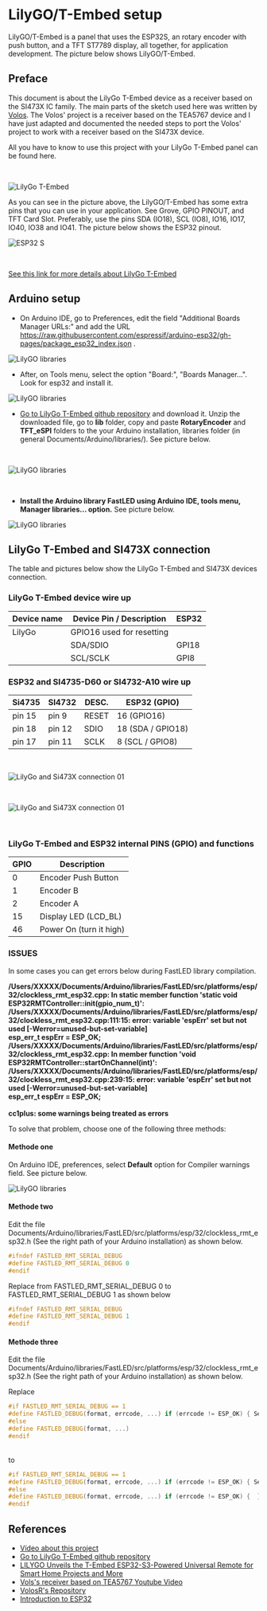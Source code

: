 # LilyGO/T-Embed setup

LilyGO/T-Embed  is a panel that uses the ESP32S, an rotary encoder with push button, and a TFT ST7789 display, all together,  for application development. The picture below shows LilyGO/T-Embed.


## Preface

This document is about the LilyGo T-Embed device as a receiver based on the SI473X IC family. The main parts of the sketch used here was written by [Volos](https://github.com/VolosR/TEmbedFMRadio). The Volos' project is a receiver based on the TEA5767 device and I have just adapted and documented the needed steps to port the Volos' project to work with a receiver based on the SI473X device. 

All you have to know to use this project with your LilyGo T-Embed panel can be found here. 


<BR> 

![LilyGo T-Embed](./images/t_embed.png)


As you can see in the picture above, the LilyGO/T-Embed has some extra pins that you can use in your application. See Grove, GPIO PINOUT, and TFT Card Slot.  Preferably, use the pins SDA (IO18), SCL (IO8), IO16, IO17, IO40, IO38 and IO41.  The picture below shows the ESP32 pinout.    


![ESP32 S](./images/ESP32_S.png)

<BR>


[See this link for more details about LilyGo T-Embed](https://github.com/Xinyuan-LilyGO/T-Embed)


## Arduino setup

* On Arduino IDE, go to Preferences, edit the field "Additional Boards Manager URLs:" and add the URL 
https://raw.githubusercontent.com/espressif/arduino-esp32/gh-pages/package_esp32_index.json . 


![LilyGO libraries](./images/lib00.png)


* After, on Tools menu, select the option "Board:", "Boards Manager...". 
Look for esp32 and install it.


![LilyGO libraries](./images/lib00A.png)



* [Go to LilyGo T-Embed github repository](https://github.com/Xinyuan-LilyGO/T-Embed) and download it. 
Unzip the downloaded file, go to __lib__ folder, copy and paste __RotaryEncoder__ and __TFT_eSPI__ folders to the your Arduino installation, libraries folder (in general Documents/Arduino/libraries/). See picture below.

<BR>

![LilyGO libraries](./images/lib01.png)

<BR>

* __Install the Arduino library FastLED using Arduino IDE, tools menu, Manager libraries... option.__ See picture below.

![LilyGO libraries](./images/lib02.png)


## LilyGo T-Embed and SI473X connection

The table and pictures below show the LilyGo T-Embed and SI473X devices connection. 


### LilyGo T-Embed device wire up

  | Device name      | Device Pin / Description  |  ESP32        |
  | ---------------- | --------------------------| ------------  |
  |    LilyGo        | GPIO16 used for resetting |               |
  |                  | SDA/SDIO                  |  GPI18        |
  |                  | SCL/SCLK                  |  GPI8         |
  

### ESP32 and SI4735-D60 or SI4732-A10 wire up


  | Si4735  | SI4732   | DESC.  | ESP32    (GPIO)    |
  |---------| -------- |--------|--------------------|
  | pin 15  |  pin 9   | RESET  | 16 (GPIO16)        |
  | pin 18  |  pin 12  | SDIO   | 18 (SDA / GPIO18)  |
  | pin 17  |  pin 11  | SCLK   |  8 (SCL / GPIO8)   |




<BR>


![LilyGo and Si473X connection 01](./images/lily01.jpg)


<BR>

![LilyGo and Si473X connection 01](./images/lily02.jpg)

<BR>



 ### LilyGo T-Embed and ESP32 internal PINS (GPIO) and functions

 | GPIO  | Description  | 
 | ----- | ------------ |
 |   0   | Encoder Push Button  |
 |   1   | Encoder B |
 |   2   | Encoder A | 
 |  15   | Display LED (LCD_BL)  | 
 |  46   | Power On  (turn it high) |  


### ISSUES


In some cases you can get errors below during FastLED library compilation. 


<B>
/Users/XXXXX/Documents/Arduino/libraries/FastLED/src/platforms/esp/32/clockless_rmt_esp32.cpp: In static member function 'static void ESP32RMTController::init(gpio_num_t)':
<BR>
/Users/XXXXX/Documents/Arduino/libraries/FastLED/src/platforms/esp/32/clockless_rmt_esp32.cpp:111:15: error: variable 'espErr' set but not used [-Werror=unused-but-set-variable]
<BR>
esp_err_t espErr = ESP_OK;
<BR>
/Users/XXXXX/Documents/Arduino/libraries/FastLED/src/platforms/esp/32/clockless_rmt_esp32.cpp: In member function 'void ESP32RMTController::startOnChannel(int)':
<BR>
/Users/XXXXX/Documents/Arduino/libraries/FastLED/src/platforms/esp/32/clockless_rmt_esp32.cpp:239:15: error: variable 'espErr' set but not used [-Werror=unused-but-set-variable]
<BR>
esp_err_t espErr = ESP_OK;
<BR>
<BR>
cc1plus: some warnings being treated as errors

</B>

<BR>

To solve that problem, choose one of the following three methods:


#### Methode one

On Arduino IDE, preferences, select __Default__ option for Compiler warnings field. See picture below.

![LilyGO libraries](./images/lib04.png)



#### Methode two

Edit the file Documents/Arduino/libraries/FastLED/src/platforms/esp/32/clockless_rmt_esp32.h (See the right path of your Arduino installation) as shown below. 

```c++
#ifndef FASTLED_RMT_SERIAL_DEBUG
#define FASTLED_RMT_SERIAL_DEBUG 0
#endif
```

Replace from FASTLED_RMT_SERIAL_DEBUG 0 to  FASTLED_RMT_SERIAL_DEBUG 1 as shown below

```c++
#ifndef FASTLED_RMT_SERIAL_DEBUG
#define FASTLED_RMT_SERIAL_DEBUG 1
#endif
```

#### Methode three

Edit the file Documents/Arduino/libraries/FastLED/src/platforms/esp/32/clockless_rmt_esp32.h (See the right path of your Arduino installation) as shown below. 

Replace 
<BR>

```c++
#if FASTLED_RMT_SERIAL_DEBUG == 1
#define FASTLED_DEBUG(format, errcode, ...) if (errcode != ESP_OK) { Serial.printf(PSTR("FASTLED: " format "\n"), errcode, ##__VA_ARGS__); }
#else
#define FASTLED_DEBUG(format, ...)
#endif
```

<BR>
to
<BR>

```c++
#if FASTLED_RMT_SERIAL_DEBUG == 1
#define FASTLED_DEBUG(format, errcode, ...) if (errcode != ESP_OK) { Serial.printf(PSTR("FASTLED: " format "\n"), errcode, ##__VA_ARGS__); }
#else
#define FASTLED_DEBUG(format, errcode, ...) if (errcode != ESP_OK) {  }
#endif
```





## References 

* [Vídeo about this project](https://youtu.be/hMyZkXs8gW4) 
* [Go to LilyGo T-Embed github repository](https://github.com/Xinyuan-LilyGO/T-Embed)
* [LILYGO Unveils the T-Embed ESP32-S3-Powered Universal Remote for Smart Home Projects and More](https://www.hackster.io/news/lilygo-unveils-the-t-embed-esp32-s3-powered-universal-remote-for-smart-home-projects-and-more-cad2e701d640)
* [Vols's receiver based on TEA5767 Youtube Video](https://youtu.be/bg2Ysrh85Ek)
* [VolosR's Repository](https://github.com/VolosR/TEmbedFMRadio)
* [Introduction to ESP32](https://docs.espressif.com/projects/esp-idf/en/latest/esp32/get-started/index.html)




